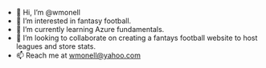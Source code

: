 - 👋 Hi, I’m @wmonell
- 👀 I’m interested in fantasy football.
- 🌱 I’m currently learning Azure fundamentals.
- 💞️ I’m looking to collaborate on creating a fantays football website to host leagues and store stats.
- 📫 Reach me at wmonell@yahoo.com

<!---
wmonell/wmonell is a ✨ special ✨ repository because its `README.md` (this file) appears on your GitHub profile.
You can click the Preview link to take a look at your changes.
--->
